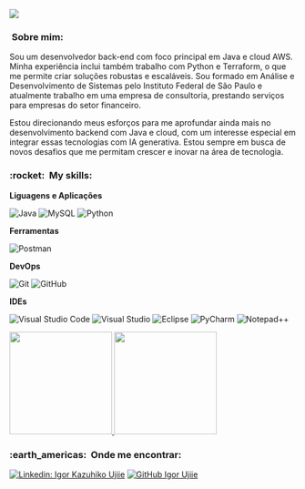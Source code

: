 
![](https://komarev.com/ghpvc/?username=sagawahx3&color=006bed)

<h3>&nbsp;Sobre mim: </h3>

Sou um desenvolvedor back-end com foco principal em Java e cloud AWS. Minha experiência inclui também trabalho com Python e Terraform, o que me permite criar soluções robustas e escaláveis. Sou formado em Análise e Desenvolvimento de Sistemas pelo Instituto Federal de São Paulo e atualmente trabalho em uma empresa de consultoria, prestando serviços para empresas do setor financeiro.

Estou direcionando meus esforços para me aprofundar ainda mais no desenvolvimento backend com Java e cloud, com um interesse especial em integrar essas tecnologias com IA generativa. Estou sempre em busca de novos desafios que me permitam crescer e inovar na área de tecnologia.


<h3> :rocket: &nbsp;My skills: </h3>

**Liguagens e Aplicações**

  ![Java](https://img.shields.io/badge/-Java-333333?style=flat&logo=Java&logoColor=007396)
  ![MySQL](https://img.shields.io/badge/-MySQL-333333?style=flat&logo=mysql)
  ![Python](https://img.shields.io/badge/-Python-333333?style=flat&logo=python)

**Ferramentas**

  ![Postman](https://img.shields.io/badge/-Postman-333333?style=flat&logo=postman)

**DevOps**

  ![Git](https://img.shields.io/badge/-Git-333333?style=flat&logo=git)
  ![GitHub](https://img.shields.io/badge/-GitHub-333333?style=flat&logo=github)

**IDEs**

  ![Visual Studio Code](https://img.shields.io/badge/-Visual%20Studio%20Code-333333?style=flat&logo=visual-studio-code&logoColor=007ACC)
  ![Visual Studio](https://img.shields.io/badge/-Visual%20Studio-333333?style=flat&logo=visual-studio&logoColor=007ACC)
  ![Eclipse](https://img.shields.io/badge/-Eclipse-333333?style=flat&logo=eclipse-ide&logoColor=2C2255)
  ![PyCharm](https://img.shields.io/badge/-PyCharm-333333?style=flat&logo=pycharm-ide&logoColor=2C2255)
  ![Notepad++](https://img.shields.io/badge/-Notepad++-333333?style=flat&logo=Notepad%2B%2B)

<a href="https://github.com/igorujiie">
  <img height="180em" src="https://github-readme-stats.vercel.app/api?username=igorujiie&theme=dracula&show_icons=true" />
</a>

<a href="https://github.com/igorujiie/convoychat">
  <img height="180em" src="https://github-readme-stats.vercel.app/api/top-langs/?username=igorujiie&layout=compact&langs_count=16&theme=dracula"/>
</a>


<h3> :earth_americas: &nbsp;Onde me encontrar: </h3> 

[![Linkedin: Igor Kazuhiko Ujiie](https://img.shields.io/badge/-IgorUjiie-blue?style=flat-square&logo=Linkedin&logoColor=white&link=LINK-DO-SEU-LINKEDIN)](https://www.linkedin.com/in/igor-kazuhiko-ujiie-9218a4201/)
[![GitHub Igor Ujiie]( https://img.shields.io/github/followers/igorujiie?label=follow&style=social)]([https://github.com/igorujiie](https://github.com/igorujiie))
